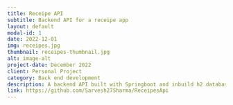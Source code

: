 ```yaml
---
title: Receipe API
subtitle: Backend API for a receipe app
layout: default
modal-id: 1
date: 2022-12-01
img: receipes.jpg
thumbnail: receipes-thumbnail.jpg
alt: image-alt
project-date: December 2022
client: Personal Project
category: Back end development
description: A backend API built with Springboot and inbuild h2 database
link: https://github.com/Sarvesh27Sharma/ReceipesApi
---
```

